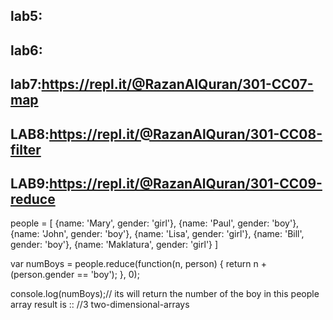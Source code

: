
## lab5:
## lab6:
## lab7:https://repl.it/@RazanAlQuran/301-CC07-map
## LAB8:https://repl.it/@RazanAlQuran/301-CC08-filter
## LAB9:https://repl.it/@RazanAlQuran/301-CC09-reduce
people = [
    {name: 'Mary', gender: 'girl'},
    {name: 'Paul', gender: 'boy'},
    {name: 'John', gender: 'boy'},
    {name: 'Lisa', gender: 'girl'},
    {name: 'Bill', gender: 'boy'},
    {name: 'Maklatura', gender: 'girl'}
]

var numBoys = people.reduce(function(n, person) {
    return n + (person.gender == 'boy');
}, 0);

console.log(numBoys);// its will return the number of the boy in this people array
result is :: //3
two-dimensional-arrays